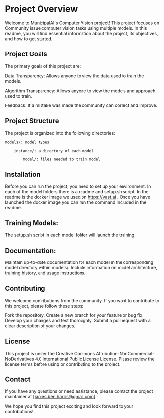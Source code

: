 # Project Overview
Welcome to MunicipalAI's Computer Vision project! This project focuses on Community issue computer vision tasks using multiple models. In this readme, you will find essential information about the project, its objectives, and how to get started.

## Project Goals
The primary goals of this project are:

Data Transparency:  Allows anyone to view the data used to train the models.

Algorithm Transparency:  Allows anyone to view the models and approach used to train.

Feedback: If a mistake was made the community can correct and improve.

## Project Structure
The project is organized into the following directories:

    models/: model types
    
        instance/: a directory of each model
        
            model/: files needed to train model

## Installation
Before you can run the project, you need to set up your environment.  In each of the model folders there is a readme and setup.sh script.  In the readme is the docker image we used on https://vast.ai . Once you have launched the docker image you can run the command included in the readme.

## Training Models: 
The setup.sh script in each model folder will launch the training.

## Documentation: 
Maintain up-to-date documentation for each model in the corresponding model directory within models/. Include information on model architecture, training history, and usage instructions.

## Contributing
We welcome contributions from the community. If you want to contribute to this project, please follow these steps:

Fork the repository.
Create a new branch for your feature or bug fix.
Develop your changes and test thoroughly.
Submit a pull request with a clear description of your changes.

## License
This project is under the Creative Commons Attribution-NonCommercial-NoDerivatives 4.0 International Public License License. Please review the license terms before using or contributing to the project.


## Contact
If you have any questions or need assistance, please contact the project maintainer at [james.ben.harris@gmail.com].

We hope you find this project exciting and look forward to your contributions!
